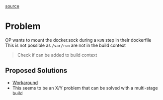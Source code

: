 [source](https://forums.docker.com/t/bind-mount-docker-socket-in-dockerfile/144134/)

# Problem
OP wants to mount the docker.sock during a `RUN` step in their dockerfile<br>
This is not possible as `/var/run` are not in the build context
> Check if can be added to build context

## Proposed Solutions
- [Workaround](https://github.com/docker/buildx/issues/1991#issuecomment-1666560344)
- This seems to be an X/Y problem that can be solved with a multi-stage build